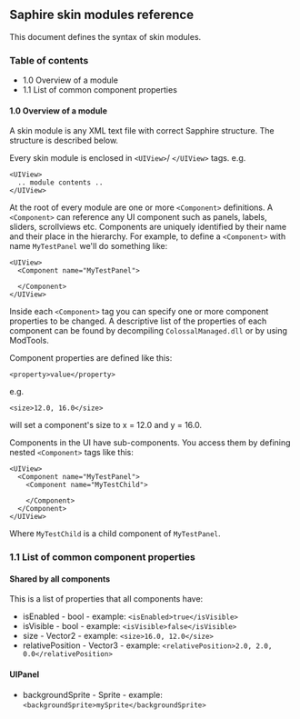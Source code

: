 ## Saphire skin modules reference

This document defines the syntax of skin modules.

### Table of contents
- 1.0 Overview of a module
- 1.1 List of common component properties

#### 1.0 Overview of a module

A skin module is any XML text file with correct Sapphire structure. The structure is described below.

Every skin module is enclosed in `<UIView>`/ `</UIView>` tags.
e.g.
```
<UIView>
  .. module contents ..
</UIView>
```

At the root of every module are one or more `<Component>` definitions. A `<Component>` can reference any UI component
such as panels, labels, sliders, scrollviews etc. Components are uniquely identified by their name and their place in the hierarchy.
For example, to define a `<Component>` with name `MyTestPanel` we'll do something like:
```
<UIView>
  <Component name="MyTestPanel">
    
  </Component>
</UIView>
```

Inside each `<Component>` tag you can specify one or more component properties to be changed. A descriptive list of the properties
of each component can be found by decompiling `ColossalManaged.dll` or by using ModTools. 

Component properties are defined like this:
```
<property>value</property>
```
e.g.
```
<size>12.0, 16.0</size>
```
will set a component's size to x = 12.0 and y = 16.0.

Components in the UI have sub-components. You access them by defining nested `<Component>` tags like this:
```
<UIView>
  <Component name="MyTestPanel">
    <Component name="MyTestChild">
    
    </Component>
  </Component>
</UIView>
```

Where `MyTestChild` is a child component of `MyTestPanel`.

### 1.1 List of common component properties

#### Shared by all components

This is a list of properties that all components have:
- isEnabled - bool - example: `<isEnabled>true</isVisible>`
- isVisible - bool - example: `<isVisible>false</isVisible>`
- size - Vector2 - example: `<size>16.0, 12.0</size>`
- relativePosition - Vector3 - example: `<relativePosition>2.0, 2.0, 0.0</relativePosition>`

#### UIPanel
- backgroundSprite - Sprite - example: `<backgroundSprite>mySprite</backgroundSprite>`
